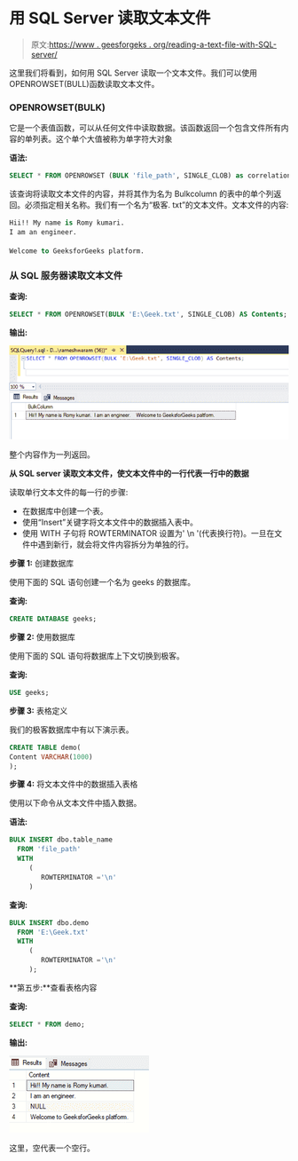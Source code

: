 # 用 SQL Server 读取文本文件

> 原文:[https://www . geesforgeks . org/reading-a-text-file-with-SQL-server/](https://www.geeksforgeeks.org/reading-a-text-file-with-sql-server/)

这里我们将看到，如何用 SQL Server 读取一个文本文件。我们可以使用 OPENROWSET(BULL)函数读取文本文件。

### **OPENROWSET(BULK)**

它是一个表值函数，可以从任何文件中读取数据。该函数返回一个包含文件所有内容的单列表。这个单个大值被称为单字符大对象

**语法:**

```sql
SELECT * FROM OPENROWSET (BULK 'file_path', SINGLE_CLOB) as correlation_name;
```

该查询将读取文本文件的内容，并将其作为名为 Bulkcolumn 的表中的单个列返回。必须指定相关名称。我们有一个名为“极客. txt”的文本文件。文本文件的内容:

```sql
Hii!! My name is Romy kumari.
I am an engineer.

Welcome to GeeksforGeeks platform.
```

### **从 SQL 服务器读取文本文件**

**查询:**

```sql
SELECT * FROM OPENROWSET(BULK 'E:\Geek.txt', SINGLE_CLOB) AS Contents;
```

**输出:**

![](img/30b6af5b958bef0189efd3633763a741.png)

整个内容作为一列返回。

**从 SQL server 读取文本文件，使文本文件中的一行代表一行中的数据**

读取单行文本文件的每一行的步骤:

*   在数据库中创建一个表。
*   使用“Insert”关键字将文本文件中的数据插入表中。
*   使用 WITH 子句将 ROWTERMINATOR 设置为' \n '(代表换行符)。一旦在文件中遇到新行，就会将文件内容拆分为单独的行。

**步骤 1:** 创建数据库

使用下面的 SQL 语句创建一个名为 geeks 的数据库。

**查询:**

```sql
CREATE DATABASE geeks;
```

**步骤 2:** 使用数据库

使用下面的 SQL 语句将数据库上下文切换到极客。

**查询:**

```sql
USE geeks;
```

**步骤 3:** 表格定义

我们的极客数据库中有以下演示表。

```sql
CREATE TABLE demo(
Content VARCHAR(1000)
);
```

**步骤 4:** 将文本文件中的数据插入表格

使用以下命令从文本文件中插入数据。

**语法:**

```sql
BULK INSERT dbo.table_name
  FROM 'file_path'
  WITH  
     (
        ROWTERMINATOR ='\n'
     )
```

**查询:**

```sql
BULK INSERT dbo.demo
  FROM 'E:\Geek.txt'
  WITH  
     (
        ROWTERMINATOR ='\n'
     );
```

**第五步:**查看表格内容

**查询:**

```sql
SELECT * FROM demo;
```

**输出:**

![](img/f11ac498f7774f8c1543dbe8c5585534.png)

这里，空代表一个空行。